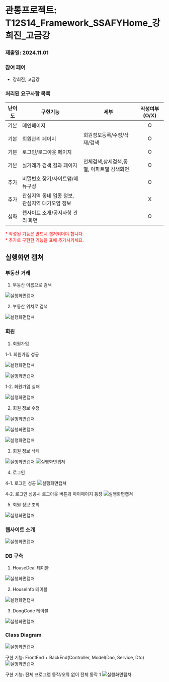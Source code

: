 # 관통프로젝트: T12S14_Framework_SSAFYHome_강희진_고금강
### 제출일: 2024.11.01

### 참여 페어
- 강희진, 고금강

### 처리된 요구사항 목록
 
|난이도|구현기능|세부|작성여부(O/X)|
|:---:|---|---|:---:|
|기본|메인페이지||O|
|기본|회원관리 페이지|회원정보등록/수정/삭제/검색|O|
|기본|로그인/로그아웃 페이지||O|
|기본|실거래가 검색,결과 페이지|전체검색,상세검색,동별, 아파트별 검색화면|O|
|추가|비밀번호 찾기/사이트맵/메뉴구성||O|
|추가|관심지역 동네 업종 정보, 관심지역 대기오염 정보||X|
|심화|웹사이트 소개/공지사항 관리 화면||O|


 
<span style="color:red">
* 작성된 기능은 반드시 캡쳐되어야 합니다.<br>
* 추가로 구현한 기능을 표에 추가시키세요.
</span>

## 실행화면 캡쳐 



### 부동산 거래 
1. 부동산 이름으로 검색

![실행화면캡쳐](./assets/APT_아파트명_검색.png)

2. 부동산 위치로 검색

![실행화면캡쳐](./assets/APT_위치_검색.png)

### 회원



1. 회원가입

1-1. 회원가입 성공

![실행화면캡쳐](./assets/USER_회원가입_성공_1.png)

![실행화면캡쳐](./assets/USER_회원가입_성공_2.png)

1-2. 회원가입 실패

![실행화면캡쳐](./assets/USER_회원가입_실패.png)

2. 회원 정보 수정

![실행화면캡쳐](./assets/USER_회원_정보_수정_1.png)

![실행화면캡쳐](./assets/USER_회원_정보_수정_2.png)

![실행화면캡쳐](./assets/USER_회원_정보_수정_3.png)

3. 회원 정보 삭제

![실행화면캡쳐](./assets/USER_회원_정보_삭제_1.png)
![실행화면캡쳐](./assets/USER_회원_정보_삭제_2.png)

4. 로그인

4-1. 로그인 성공
![실행화면캡쳐](./assets/USER_로그인_성공.png)

4-2. 로그인 성공시 로그아웃 버튼과 마이페이지 등장
![실행화면캡쳐](./assets/USER_로그인_성공시_로그아웃버튼_마이페이지.png)

5. 회원 정보 조회

![실행화면캡쳐](./assets/USER_회원_정보_조회.PNG)

### 웹사이트 소개

![실행화면캡쳐](./assets/ABOUT_웹사이트소개.PNG)


### DB 구축
1. HouseDeal 테이블

![실행화면캡쳐](./assets/DB_구축_HOUSEDEAL.PNG)

2. HouseInfo 테이블

![실행화면캡쳐](./assets/DB_구축_HOUSEINFO.PNG)

3. DongCode 테이블

![실행화면캡쳐](./assets/DB_구축_DONGCODE.PNG)


### Class Diagram
![실행화면캡쳐](./assets/ClassDiagram.png)


구현 기능: FrontEnd + BackEnd(Controller, Model(Dao, Service, Dto)
![실행화면캡쳐](./화면캡쳐/화면캡쳐_0001_주택정보_web.png)

구현 기능: 전체 프로그램 동작/오류 없이 전체 동작 1
![실행화면캡쳐](./화면캡쳐/화면캡쳐_Main화면_web.png)
